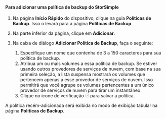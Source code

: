 
#### Para adicionar uma política de backup do StorSimple

1. Na página **Início Rápido** do dispositivo, clique na guia **Políticas de Backup**. Isso o levará para a página **Políticas de Backup**.

2. Na parte inferior da página, clique em **Adicionar**.

3. Na caixa de diálogo **Adicionar Política de Backup**, faça o seguinte:

    1. Especifique um nome que contenha de 3 a 150 caracteres para sua política de backup.
    2. Atribua um ou mais volumes a essa política de backup. Se estiver usando outros provedores de serviços de nuvem, com base na sua primeira seleção, a lista suspensa mostrará os volumes que pertencem apenas a esse provedor de serviços de nuvem. Isso permitirá que você agrupe os volumes pertencentes a um único provedor de serviços de nuvem para tirar um instantâneo.
    3. Clique no ícone de verificação ![ícone de verificação](./media/storsimple-add-backup-policy/HCS_CheckIcon-include.png) para salvar a política.

A política recém-adicionada será exibida no modo de exibição tabular na página **Políticas de Backup**.
 

<!---HONumber=62-->